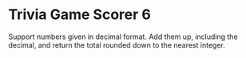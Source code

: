# Trivia Game Scorer 6

Support numbers given in decimal format.  Add them up, including the decimal, and return the total rounded down to the nearest integer. 
